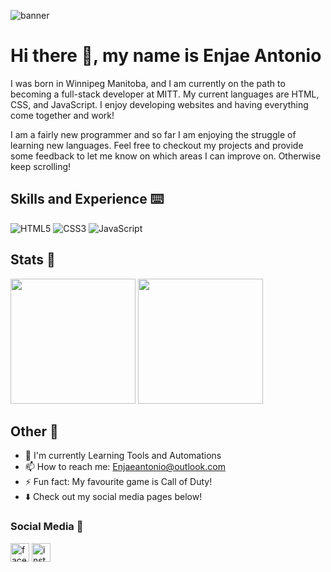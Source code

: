 ![banner](https://user-images.githubusercontent.com/113195761/200460003-65e220ae-74ba-4c47-a144-a71ae15f03ef.png)

# Hi there 👋, my name is Enjae Antonio

I was born in Winnipeg Manitoba, and I am currently on the path to becoming a full-stack developer at MITT. My current languages are HTML, CSS, and JavaScript. I enjoy developing websites and having everything come together and work! 

I am a fairly new programmer and so far I am enjoying the struggle of learning new languages. Feel free to checkout my projects and provide some feedback to let me know on which areas I can improve on. Otherwise keep scrolling!

## Skills and Experience ⌨️

![HTML5](https://img.shields.io/badge/html5-%23E34F26.svg?style=for-the-badge&logo=html5&logoColor=white)
![CSS3](https://img.shields.io/badge/css3-%231572B6.svg?style=for-the-badge&logo=css3&logoColor=white)
![JavaScript](https://img.shields.io/badge/javascript-%23323330.svg?style=for-the-badge&logo=javascript&logoColor=%23F7DF1E)



## Stats 🥇

<img src = 'https://github-readme-stats.vercel.app/api?username=Enjaeantonio&theme=tokyonight' height = 200px> <img src = 'https://github-readme-stats.vercel.app/api/top-langs/?username=enjaeantonio&theme=tokyonight' height = 200px> 


## Other 🍎

- 🌱 I'm currently Learning Tools and Automations 
- 📫 How to reach me: Enjaeantonio@outlook.com 
- ⚡ Fun fact: My favourite game is Call of Duty! 
- ⬇️ Check out my social media pages below!
### Social Media 📱

<img src='https://img.shields.io/badge/Facebook-1877F2?style=for-the-badge&logo=facebook&logoColor=white' alt='facebook' height='30' href = 'https://www.facebook.com/enjae.antoniocatacutan/'>  <img src='https://img.shields.io/badge/Instagram-E4405F?style=for-the-badge&logo=instagram&logoColor=white' alt='instagram' height='30' href = 'https://www.instagram.com/enjaeantonio/' >  

